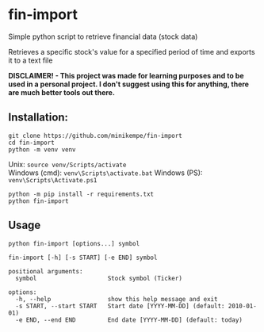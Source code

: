 # fin-import

Simple python script to retrieve financial data (stock data)

Retrieves a specific stock's value for a specified period of time and exports it to a text file

**DISCLAIMER! - This project was made for learning purposes and to be used in a personal project. I don't suggest using this for anything, there are much better tools out there.**

## Installation:
```
git clone https://github.com/minikempe/fin-import
cd fin-import
python -m venv venv
```
Unix:
`source venv/Scripts/activate`  
Windows (cmd):
`venv\Scripts\activate.bat`
Windows (PS):
`venv\Scripts\Activate.ps1`
```
python -m pip install -r requirements.txt
python fin-import
```

## Usage
`python fin-import [options...] symbol`

```
fin-import [-h] [-s START] [-e END] symbol

positional arguments:
  symbol                    Stock symbol (Ticker)

options:
  -h, --help                show this help message and exit
  -s START, --start START   Start date [YYYY-MM-DD] (default: 2010-01-01)
  -e END, --end END         End date [YYYY-MM-DD] (default: today)
```